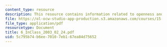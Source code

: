 ```yaml
---
content_type: resource
description: This resource contains information related to openness and value creation.
file: https://ol-ocw-studio-app-production.s3.amazonaws.com/courses/15-834-marketing-strategy-spring-2003/5c795b74b6ee70107eb167ea84d75652_6_InClass_2003_02_24.pdf
file_type: application/pdf
resourcetype: Document
title: 6_InClass_2003_02_24.pdf
uid: 5c795b74-b6ee-7010-7eb1-67ea84d75652
---
```

